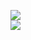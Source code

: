 [![](https://img.shields.io/badge/Made%20With-Github%20Spray-lightgrey.svg?style=for-the-badge&logo=github)](https://github.com/Annihil/github-spray#3167)  
[![](https://i.imgur.com/2DrTn0Z.gif)](https://github.com/Annihil/github-spray)